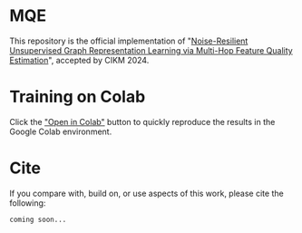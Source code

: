 # MQE
 This repository is the official implementation of "[Noise-Resilient Unsupervised Graph Representation Learning via Multi-Hop Feature Quality Estimation](https://arxiv.org/pdf/2407.19944)", accepted by CIKM 2024.


# Training on Colab
Click the ["Open in Colab"](https://colab.research.google.com/drive/1x5ln4NYgyIOoiPg-24UKHxmTH_USqK-c?usp=sharing) button to quickly reproduce the results in the Google Colab environment.


# Cite
If you compare with, build on, or use aspects of this work, please cite the following:

```js/java/c#/text
coming soon...
```

